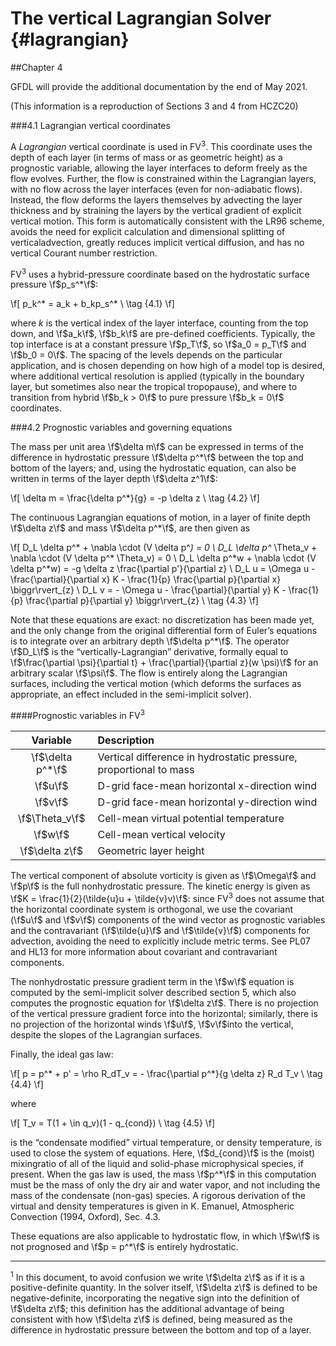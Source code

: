 The vertical Lagrangian Solver {#lagrangian}
=========================================

##Chapter 4 

GFDL will provide the additional documentation by the end of May 2021.

(This information is a reproduction of Sections 3 and 4 from HCZC20)

###4.1 Lagrangian vertical coordinates

A *Lagrangian* vertical coordinate is used in FV<sup>3</sup>. This coordinate uses the depth of each layer (in terms of mass or as geometric height) as a prognostic variable, allowing the layer interfaces to deform freely as the flow evolves. Further, the flow is constrained within the Lagrangian layers, with no flow across the layer interfaces (even for non-adiabatic flows). Instead, the flow deforms the layers themselves by advecting the layer thickness and by straining the layers by the vertical gradient of explicit vertical motion. This form is automatically consistent with the LR96 scheme, avoids the need for explicit calculation and dimensional splitting of verticaladvection, greatly reduces implicit vertical diffusion, and has no vertical Courant number restriction.

FV<sup>3</sup> uses a hybrid-pressure coordinate based on the hydrostatic surface pressure \f$p_s^*\f$:

\f[
 p_k^* = a_k + b_kp_s^*  \\  \tag {4.1}
 \f]

where *k* is the vertical index of the layer interface, counting from the top down, and \f$a_k\f$, \f$b_k\f$ are pre-defined coefficients. Typically, the top interface is at a constant pressure \f$p_T\f$, so \f$a_0 = p_T\f$ and \f$b_0 = 0\f$. The spacing of the levels depends on the particular application, and is chosen depending on how high of a model top is desired, where additional vertical resolution is applied (typically in the boundary layer, but sometimes also near the tropical tropopause), and where to transition from hybrid \f$b_k > 0\f$ to pure pressure \f$b_k = 0\f$ coordinates.

###4.2 Prognostic variables and governing equations

The mass per unit area \f$\delta m\f$ can be expressed in terms of the difference in hydrostatic pressure \f$\delta p^*\f$ between the top and bottom of the layers; and, using the hydrostatic equation, can also be written in terms of the layer depth \f$\delta z^1\f$:

\f[
 \delta m = \frac{\delta p^*}{g} = -p \delta z  \\  \tag {4.2} 
  \f]

The continuous Lagrangian equations of motion, in a layer of finite depth \f$\delta z\f$ and mass \f$\delta p^*\f$, are then given as

\f[
 D_L \delta p^* + \nabla \cdot (V \delta p^*) = 0  \\
 D_L \delta p^* \Theta_v + \nabla \cdot (V \delta p^* \Theta_v) = 0  \\
 D_L \delta p^*w + \nabla \cdot (V \delta p^*w) = -g \delta z \frac{\partial p'}{\partial z}  \\
 D_L u = \Omega u - \frac{\partial}{\partial x} K - \frac{1}{p} \frac{\partial p}{\partial x} \biggr\rvert_{z} \\
 D_L v = - \Omega u - \frac{\partial}{\partial y} K - \frac{1}{p} \frac{\partial p}{\partial y} \biggr\rvert_{z}  \\  \tag {4.3}
  \f]

Note that these equations are exact: no discretization has been made yet, and the only change from the original differential form of Euler’s equations is to integrate over an arbitrary depth \f$\delta p^*\f$. The operator \f$D_L\f$ is the “vertically-Lagrangian” derivative, formally equal to \f$\frac{\partial \psi}{\partial t} + \frac{\partial}{\partial z}(w \psi)\f$ for an arbitrary scalar \f$\psi\f$. The flow is entirely along the Lagrangian surfaces, including the vertical motion (which deforms the surfaces as appropriate, an effect included in the semi-implicit solver).

####Prognostic variables in FV<sup>3</sup>

Variable         | Description
:--------------: | :---------- 
\f$\delta p^*\f$ | Vertical difference in hydrostatic pressure, proportional to mass
\f$u\f$          | D-grid face-mean horizontal x-direction wind
\f$v\f$          | D-grid face-mean horizontal y-direction wind
\f$\Theta_v\f$   | Cell-mean virtual potential temperature
\f$w\f$          | Cell-mean vertical velocity
\f$\delta z\f$   | Geometric layer height

The vertical component of absolute vorticity is given as \f$\Omega\f$ and \f$p\f$ is the full nonhydrostatic pressure. The kinetic energy is given as \f$K = \frac{1}{2}(\tilde{u}u + \tilde{v}v)\f$: since FV<sup>3</sup> does not assume that the horizontal coordinate system is orthogonal, we use the covariant (\f$u\f$ and \f$v\f$) components of the wind vector as prognostic variables and the contravariant (\f$\tilde{u}\f$ and \f$\tilde{v}\f$) components for advection, avoiding the need to explicitly include metric terms. See PL07 and HL13 for more information about covariant and contravariant components.

The nonhydrostatic pressure gradient term in the \f$w\f$ equation is computed by the semi-implicit solver described section 5, which also computes the prognostic equation for \f$\delta z\f$. There is no projection of the vertical pressure gradient force into the horizontal; similarly, there is no projection of the horizontal winds \f$u\f$, \f$v\f$into the vertical, despite the slopes of the Lagrangian surfaces.

Finally, the ideal gas law:

\f[
 p = p^* + p' = \rho R_dT_v = - \frac{\partial p^*}{g \delta z} R_d T_v  \\  \tag {4.4}
  \f]

where

\f[
 T_v = T(1 + \in q_v)(1 - q_{cond})  \\ \tag {4.5}
  \f]

is the “condensate modified” virtual temperature, or density temperature, is used to close the system of equations. Here, \f$d_{cond}\f$ is the (moist) mixingratio of all of the liquid and solid-phase microphysical species, if present. When the gas law is used, the mass \f$p^*\f$ in this computation must be the mass of only the dry air and water vapor, and not including the mass of the condensate (non-gas) species. A rigorous derivation of the virtual and density temperatures is given in K. Emanuel, Atmospheric Convection (1994, Oxford), Sec. 4.3.

These equations are also applicable to hydrostatic flow, in which \f$w\f$ is not prognosed and \f$p = p^*\f$  is entirely hydrostatic.


______________________________
<sup>1</sup> In this document, to avoid confusion we write \f$\delta z\f$ as if it is a positive-definite quantity. In the solver itself, \f$\delta z\f$ is defined to be negative-definite, incorporating the negative sign into the definition of \f$\delta z\f$; this definition has the additional advantage of being consistent with how \f$\delta z\f$ is defined, being measured as the difference in hydrostatic pressure between the bottom and top of a layer.
